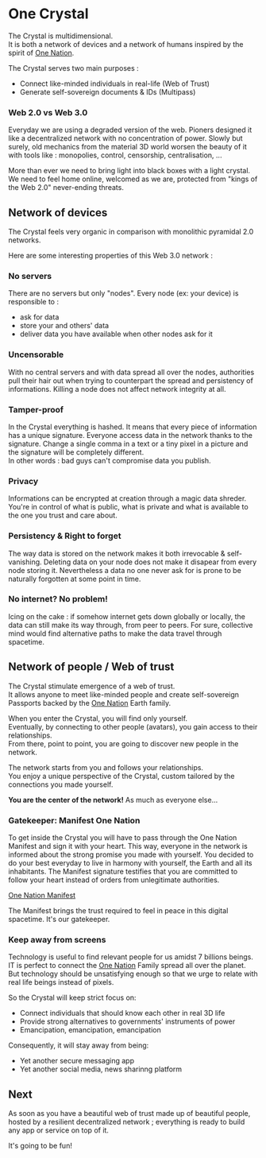 # One Crystal

The Crystal is multidimensional.  
It is both a network of devices and a network of humans inspired by the spirit of [One Nation](https://github.com/onenationxyz/onenation).

The Crystal serves two main purposes :
- Connect like-minded individuals in real-life (Web of Trust)
- Generate self-sovereign documents & IDs (Multipass)

### Web 2.0 vs Web 3.0

Everyday we are using a degraded version of the web. Pioners designed it like a decentralized network with no concentration of power. Slowly but surely, old mechanics from the material 3D world worsen the beauty of it with tools like : monopolies, control, censorship, centralisation, ...

More than ever we need to bring light into black boxes with a light crystal. We need to feel home online, welcomed as we are, protected from "kings of the Web 2.0" never-ending threats.

## Network of devices

The Crystal feels very organic in comparison with monolithic pyramidal 2.0 networks.

Here are some interesting properties of this Web 3.0 network :

### No servers

There are no servers but only "nodes". Every node (ex: your device) is responsible to :
- ask for data
- store your and others' data
- deliver data you have available when other nodes ask for it

### Uncensorable

With no central servers and with data spread all over the nodes, authorities pull their hair out when trying to counterpart the spread and persistency of informations. Killing a node does not affect network integrity at all.

### Tamper-proof

In the Crystal everything is hashed. It means that every piece of information has a unique signature. Everyone access data in the network thanks to the signature. Change a single comma in a text or a tiny pixel in a picture and the signature will be completely different.  
In other words : bad guys can't compromise data you publish.

### Privacy

Informations can be encrypted at creation through a magic data shreder.  
You're in control of what is public, what is private and what is available to the one you trust and care about.

### Persistency & Right to forget

The way data is stored on the network makes it both irrevocable & self-vanishing.
Deleting data on your node does not make it disapear from every node storing it.
Nevertheless a data no one never ask for is prone to be naturally forgotten at some point in time.

### No internet? No problem!

Icing on the cake : if somehow internet gets down globally or locally, the data can still make its way through, from peer to peers. For sure, collective mind would find alternative paths to make the data travel through spacetime.

## Network of people / Web of trust

The Crystal stimulate emergence of a web of trust.  
It allows anyone to meet like-minded people and create self-sovereign Passports backed by the [One Nation](https://github.com/onenationxyz/onenation) Earth family.

When you enter the Crystal, you will find only yourself.  
Eventually, by connecting to other people (avatars), you gain access to their relationships.  
From there, point to point, you are going to discover new people in the network.

The network starts from you and follows your relationships.  
You enjoy a unique perspective of the Crystal, custom tailored by the connections you made yourself.

**You are the center of the network!** As much as everyone else...

### Gatekeeper: Manifest One Nation

To get inside the Crystal you will have to pass through the One Nation Manifest and sign it with your heart. This way, everyone in the network is informed about the strong promise you made with yourself. You decided to do your best everyday to live in harmony with yourself, the Earth and all its inhabitants. The Manifest signature testifies that you are committed to follow your heart instead of orders from unlegitimate authorities.

[One Nation Manifest](https://onenation.xyz/en/)

The Manifest brings the trust required to feel in peace in this digital spacetime. It's our gatekeeper.

### Keep away from screens

Technology is useful to find relevant people for us amidst 7 billions beings.  
IT is perfect to connect the [One Nation](https://github.com/onenationxyz/onenation) Family spread all over the planet.  
But technology should be unsatisfying enough so that we urge to relate with real life beings instead of pixels.

So the Crystal will keep strict focus on: 
- Connect individuals that should know each other in real 3D life
- Provide strong alternatives to governments' instruments of power
- Emancipation, emancipation, emancipation

Consequently, it will stay away from being:
- Yet another secure messaging app
- Yet another social media, news sharinng platform

## Next

As soon as you have a beautiful web of trust made up of beautiful people, hosted by a resilient decentralized network ; everything is ready to build any app or service on top of it. 

It's going to be fun!